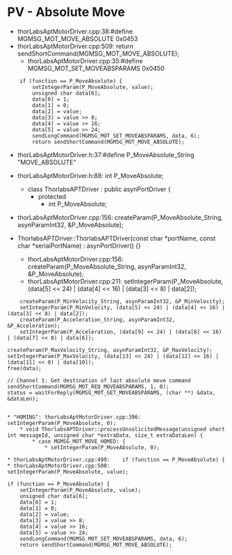 # PV - Absolute Move

* thorLabsAptMotorDriver.cpp:38:#define MGMSG_MOT_MOVE_ABSOLUTE         0x0453
* thorLabsAptMotorDriver.cpp:509:        return sendShortCommand(MGMSG_MOT_MOVE_ABSOLUTE);
    * thorLabsAptMotorDriver.cpp:35:#define MGMSG_MOT_SET_MOVEABSPARAMS	0x0450
```
    if (function == P_MoveAbsolute) {
        setIntegerParam(P_MoveAbsolute, value);
        unsigned char data[6];
        data[0] = 1;
        data[1] = 0;
        data[2] = value;
        data[3] = value >> 8;
        data[4] = value >> 16;
        data[5] = value >> 24;
        sendLongCommand(MGMSG_MOT_SET_MOVEABSPARAMS, data, 6);
        return sendShortCommand(MGMSG_MOT_MOVE_ABSOLUTE);
```
* thorLabsAptMotorDriver.h:37:#define P_MoveAbsolute_String "MOVE_ABSOLUTE"
* thorLabsAptMotorDriver.h:88:    int P_MoveAbsolute;
    * class ThorlabsAPTDriver : public asynPortDriver {
        * protected
            * int P_MoveAbsolute;

* thorLabsAptMotorDriver.cpp:156:    createParam(P_MoveAbsolute_String, asynParamInt32, &P_MoveAbsolute);

* ThorlabsAPTDriver::ThorlabsAPTDriver(const char *portName, const char *serialPortName)
   : asynPortDriver() {} 
    * thorLabsAptMotorDriver.cpp:156:    createParam(P_MoveAbsolute_String, asynParamInt32, &P_MoveAbsolute);
    * thorLabsAptMotorDriver.cpp:211:    setIntegerParam(P_MoveAbsolute, (data[5] << 24) | (data[4] << 16) | (data[3] << 8) | data[2]);
```
    createParam(P_MinVelocity_String, asynParamInt32, &P_MinVelocity);
    setIntegerParam(P_MinVelocity, (data[5] << 24) | (data[4] << 16) | (data[3] << 8) | data[2]);
    createParam(P_Acceleration_String, asynParamInt32, &P_Acceleration);
    setIntegerParam(P_Acceleration, (data[9] << 24) | (data[8] << 16) | (data[7] << 8) | data[6]);
```
    createParam(P_MaxVelocity_String, asynParamInt32, &P_MaxVelocity);
    setIntegerParam(P_MaxVelocity, (data[13] << 24) | (data[12] << 16) | (data[11] << 8) | data[10]);
    free(data);
    
    // Channel 1: Get destination of last absolute move command
    sendShortCommand(MGMSG_MOT_REQ_MOVEABSPARAMS, 1, 0);
    status = waitForReply(MGMSG_MOT_GET_MOVEABSPARAMS, (char **) &data, &dataLen);
```

* "HOMING": thorLabsAptMotorDriver.cpp:396:            setIntegerParam(P_MoveAbsolute, 0);
    * void ThorlabsAPTDriver::processUnsolicitedMessage(unsigned short int messageId, unsigned char *extraData, size_t extraDataLen) {
        * case MGMSG_MOT_MOVE_HOMED: {
            * setIntegerParam(P_MoveAbsolute, 0);

* thorLabsAptMotorDriver.cpp:499:    if (function == P_MoveAbsolute) {
* thorLabsAptMotorDriver.cpp:500:        setIntegerParam(P_MoveAbsolute, value);
```
    if (function == P_MoveAbsolute) {
        setIntegerParam(P_MoveAbsolute, value);
        unsigned char data[6];
        data[0] = 1;
        data[1] = 0;
        data[2] = value;
        data[3] = value >> 8;
        data[4] = value >> 16;
        data[5] = value >> 24;
        sendLongCommand(MGMSG_MOT_SET_MOVEABSPARAMS, data, 6);
        return sendShortCommand(MGMSG_MOT_MOVE_ABSOLUTE);
```
